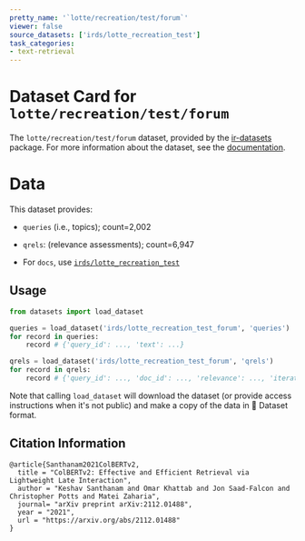 ```yaml
---
pretty_name: '`lotte/recreation/test/forum`'
viewer: false
source_datasets: ['irds/lotte_recreation_test']
task_categories:
- text-retrieval
---
```


# Dataset Card for `lotte/recreation/test/forum`

The `lotte/recreation/test/forum` dataset, provided by the [ir-datasets](https://ir-datasets.com/) package.
For more information about the dataset, see the [documentation](https://ir-datasets.com/lotte#lotte/recreation/test/forum).

# Data

This dataset provides:
 - `queries` (i.e., topics); count=2,002
 - `qrels`: (relevance assessments); count=6,947

 - For `docs`, use [`irds/lotte_recreation_test`](https://huggingface.co/datasets/irds/lotte_recreation_test)

## Usage

```python
from datasets import load_dataset

queries = load_dataset('irds/lotte_recreation_test_forum', 'queries')
for record in queries:
    record # {'query_id': ..., 'text': ...}

qrels = load_dataset('irds/lotte_recreation_test_forum', 'qrels')
for record in qrels:
    record # {'query_id': ..., 'doc_id': ..., 'relevance': ..., 'iteration': ...}

```

Note that calling `load_dataset` will download the dataset (or provide access instructions when it's not public) and make a copy of the
data in 🤗 Dataset format.

## Citation Information

```
@article{Santhanam2021ColBERTv2,
  title = "ColBERTv2: Effective and Efficient Retrieval via Lightweight Late Interaction",
  author = "Keshav Santhanam and Omar Khattab and Jon Saad-Falcon and Christopher Potts and Matei Zaharia", 
  journal= "arXiv preprint arXiv:2112.01488",
  year = "2021",
  url = "https://arxiv.org/abs/2112.01488"
}
```
